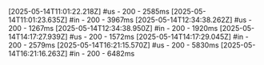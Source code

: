 
[2025-05-14T11:01:22.218Z] #us - 200 - 2585ms
[2025-05-14T11:01:23.635Z] #in - 200 - 3967ms
[2025-05-14T12:34:38.262Z] #us - 200 - 1267ms
[2025-05-14T12:34:38.950Z] #in - 200 - 1920ms
[2025-05-14T14:17:27.939Z] #us - 200 - 1572ms
[2025-05-14T14:17:29.045Z] #in - 200 - 2579ms
[2025-05-14T16:21:15.570Z] #us - 200 - 5830ms
[2025-05-14T16:21:16.263Z] #in - 200 - 6482ms
